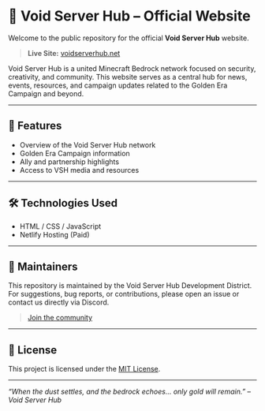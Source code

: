 # 🌌 Void Server Hub – Official Website

Welcome to the public repository for the official **Void Server Hub** website.

> **Live Site:** [voidserverhub.net](https://voidserverhub.net)

Void Server Hub is a united Minecraft Bedrock network focused on security, creativity, and community. This website serves as a central hub for news, events, resources, and campaign updates related to the Golden Era Campaign and beyond.

---

## 🚀 Features

- Overview of the Void Server Hub network
- Golden Era Campaign information
- Ally and partnership highlights
- Access to VSH media and resources

---

## 🛠️ Technologies Used

- HTML / CSS / JavaScript
- Netlify Hosting (Paid)

---

## 👥 Maintainers

This repository is maintained by the Void Server Hub Development District.
For suggestions, bug reports, or contributions, please open an issue or contact us directly via Discord.

> [Join the community](https://discord.gg/vsh)

---

## 📄 License

This project is licensed under the [MIT License](LICENSE).

---

*“When the dust settles, and the bedrock echoes… only gold will remain.” – Void Server Hub*

